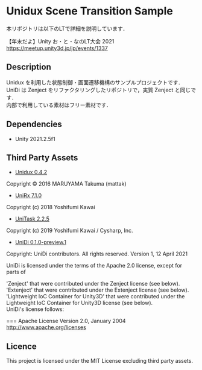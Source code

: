 # Unidux Scene Transition Sample

本リポジトリは以下のLTで詳細を説明しています．</br>

【年末だよ】Unity お・と・なのLT大会 2021 </br>
https://meetup.unity3d.jp/jp/events/1337

## Description

Unidux を利用した状態制御・画面遷移機構のサンプルプロジェクトです．</br>
UniDi は Zenject をリファクタリングしたリポジトリで，実質 Zenject と同じです．</br>
内部で利用している素材はフリー素材です．

## Dependencies

* Unity 2021.2.5f1

## Third Party Assets

* [Unidux 0.4.2](https://github.com/mattak/Unidux)

Copyright © 2016 MARUYAMA Takuma (mattak)

* [UniRx 7.1.0](https://github.com/neuecc/UniRx)

Copyright (c) 2018 Yoshifumi Kawai

* [UniTask 2.2.5](https://github.com/Cysharp/UniTask)

Copyright (c) 2019 Yoshifumi Kawai / Cysharp, Inc.

* [UniDi 0.1.0-preview.1](https://github.com/UniDi/UniDi)

Copyright: UniDi contributors. All rights reserved. Version 1, 12 April 2021

UniDi is licensed under the terms of the Apache 2.0 license, except for parts of

'Zenject' that were contributed under the Zenject license (see below).</br>
'Extenject' that were contributed under the Extenject license (see below).</br>
'Lightweight IoC Container for Unity3D' that were contributed under the Lightweight IoC Container for Unity3D license (see below).</br>
UniDi's license follows:</br>

=== Apache License Version 2.0, January 2004 http://www.apache.org/licenses

## Licence

This project is licensed under the MIT License excluding third party assets.
